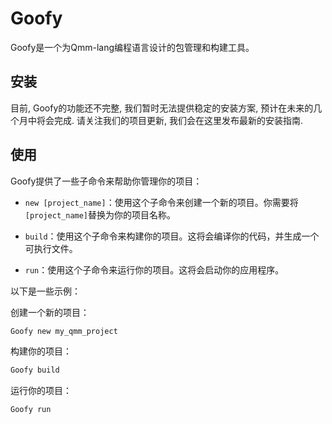 # Goofy
Goofy是一个为Qmm-lang编程语言设计的包管理和构建工具。

## 安装
目前, Goofy的功能还不完整, 我们暂时无法提供稳定的安装方案, 预计在未来的几个月中将会完成. 请关注我们的项目更新, 我们会在这里发布最新的安装指南. 

## 使用

Goofy提供了一些子命令来帮助你管理你的项目：

- `new [project_name]`：使用这个子命令来创建一个新的项目。你需要将`[project_name]`替换为你的项目名称。

- `build`：使用这个子命令来构建你的项目。这将会编译你的代码，并生成一个可执行文件。

- `run`：使用这个子命令来运行你的项目。这将会启动你的应用程序。

以下是一些示例：

创建一个新的项目：
```bash
Goofy new my_qmm_project
```

构建你的项目：
```bash
Goofy build
```

运行你的项目：
```bash
Goofy run
```



